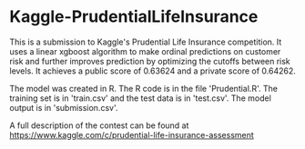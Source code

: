 # Kaggle-PrudentialLifeInsurance
This is a submission to Kaggle's Prudential Life Insurance competition. It uses a linear xgboost algorithm to make ordinal predictions on customer risk and further improves prediction by optimizing the cutoffs between risk levels. It achieves a public score of 0.63624 and a private score of 0.64262. 

The model was created in R. The R code is in the file 'Prudential.R'. The training set is in 'train.csv' and the test data is in 'test.csv'. The model output is in 'submission.csv'.

A full description of the contest can be found at https://www.kaggle.com/c/prudential-life-insurance-assessment
